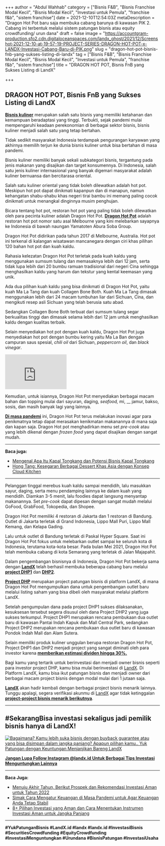 +++
author = "Abdul Wahhab"
category = ["Bisnis F&B", "Bisnis Franchise Modal Kecil", "Bisnis Modal Kecil", "Investasi untuk Pemula", "franchise f&b", "sistem franchise"]
date = 2021-12-10T12:54:03Z
metaDescription = "Dragon Hot Pot baru saja membuka cabang barunya di kawasan PIK 2. Cabang ini terbentuk melalui sistem patungan bisnis atau equity crowdfunding/ urun dana"
draft = false
image = "https://accountgram-production.sfo2.cdn.digitaloceanspaces.com/landx_ghost/2021/12/Screenshot-2021-12-10-at-19-57-19-PROJECT-SERIES-DRAGON-HOT-POT-x-LANDX-Investasi-Cabang-Baru-di-PIK.png"
slug = "dragon-hot-pot-bisnis-fnb-yang-sukses-listing-di-landx"
tag = ["Bisnis F&B", "Bisnis Franchise Modal Kecil", "Bisnis Modal Kecil", "Investasi untuk Pemula", "franchise f&b", "sistem franchise"]
title = "DRAGON HOT POT, Bisnis FnB yang Sukses Listing di LandX"

+++


## DRAGON HOT POT, Bisnis FnB yang Sukses Listing di LandX

**[Bisnis kuliner](https://landx.id/project/)** merupakan salah satu bisnis yang memiliki ketahanan dan kemampuan beradaptasi yang tinggi. Terbukti, sejak pandemi mulai mempengaruhi keadaan perekonomian di berbagai sektor bisnis, bisnis kuliner menjadi salah satu yang tetap bertahan.

Tidak sedikit masyarakat Indonesia terdampak pengurangan karyawan yang akhirnya memilih terjun ke dunia bisnis kuliner untuk bisa bertahan di masa pandemi.

Bisnis kuliner memiliki banyak sekali subkategori bisnis, tergantung pada jenis makanan yang disajikan dan target konsumennya. Di Indonesia, salah satu jenis kuliner internasional yang banyak digemari masyarakat adalah kuliner bernuansa dan bercitarasa oriental.

Salah satu kuliner oriental yang tidak boleh dilewatkan adalah hot pot. Meskipun hot pot dapat dinikmati kapanpun dan di manapun, namun kehangatan shabu-shabu khas negeri tirai bambu ini memang paling cocok dinikmati untuk menangkal dinginnya musim penghujan.

Bicara tentang hot pot, restoran hot pot yang paling tidak boleh dilewatkan oleh para pecinta kuliner adalah Dragon Hot Pot. **[Dragon Hot Pot](https://landx.id/project/)** adalah restoran hot pot nomor satu asal Melbourne yang kini melebarkan sayapnya ke Indonesia di bawah naungan Yamatoten Abura Soba Group.

Dragon Hot Pot didirikan pada tahun 2017 di Melbourne, Australia. Hot pot ini terkenal di kalangan wisatawan mancanegara dengan ciri khas pilihan 120 bahan hot pot dan kuah kaldu.

Rahasia kelezatan Dragon Hot Pot terletak pada kuah kaldu yang menggunakan sumsum tulang dan memasaknya lebih dari 12 jam, serta tidak lupa lebih dari 20 bumbu ramuan tradisional dari negeri Cina sehingga menghasilkan kaldu yang harum dan tekstur yang kental keemasan yang unik.

Ada dua pilihan kuah kaldu yang bisa dinikmati di Dragon Hot Pot, yaitu kuah Ma La Tang dan kuah Collagen Bone Both. Kuah Ma La Tang dimasak menggunakan lebih dari 24 macam tumbuhan liar dari Sichuan, Cina, dan mengikuti resep asli Sichuan yang telah berusia satu abad.

Sedangkan Collagen Bone Both terbuat dari sumsum tulang segar berkualitas tinggi dan dimasak selama lebih dari 12 jam untuk menghasilkan kaldu dengan kualitas terbaik.

Selain menyediakan hot pot dengan kuah kaldu, Dragon Hot Pot juga menyediakan hot pot dengan bumbu kering yaitu Ma La Ban dengan campuran saus spesial, _chili oil_ dari Sichuan, _peppercorn oil_, dan _black vinegar_.

<iframe width="200" height="113" src="https://www.youtube.com/embed/J2NZwZobSMA?feature=oembed" frameborder="0" allow="accelerometer; autoplay; clipboard-write; encrypted-media; gyroscope; picture-in-picture" allowfullscreen></iframe>

Kemudian, untuk isiannya, Dragon Hot Pot menyediakan berbagai macam bahan dan topping mulai dari sayuran, daging, _seafood,_ mi,  __ jamur, bakso, sosis, dan masih banyak lagi yang lainnya.

[**Di masa pandemi**](https://landx.id/blog/tag/bisnis-di-masa-pandemi/) ini, Dragon Hot Pot terus melakukan inovasi agar para penikmatnya tetap dapat merasakan kenikmatan makanannya di mana saja dan kapan saja.  Dragon Hot pot menghadirkan menu set _pre-cook_ atau yang lebih dikenal dengan _frozen food_ yang dapat disajikan dengan sangat mudah.

---

**Baca juga:**

* [Mengenal Apa Itu Kapal Tongkang dan Potensi Bisnis Kapal Tongkang](https://landx.id/blog/melihat-potensi-kapal-tongkang-batubara/)
* [Hong Tang: Kesegaran Berbagai Dessert Khas Asia dengan Konsep Cloud Kitchen](https://landx.id/blog/hong-tang-dengan-berbagai-menu-dessert-oriental-khas-taiwan-dan-hongkong/)

---

Pelanggan tinggal merebus kuah kaldu sampai mendidih, lalu masukkan sayur, daging, serta menu pendamping lainnya ke dalam kuah yang mendidih. Diamkan 3-5 menit, lalu foodies dapat langsung menyantap makanannya. Set _pre-cook_ dapat dipesan dengan sangat mudah melalui GoFood, GrabFood, Tokopedia, dan Shopee.

Dragon Hot Pot memiliki 4 restoran di Jakarta dan 1 restoran di Bandung. Outlet di Jakarta terletak di Grand Indonesia, Lippo Mall Puri, Lippo Mall Kemang, dan Kelapa Gading.

Lalu untuk outlet di Bandung terletak di Paskal Hyper Square. Saat ini Dragon Hot Pot fokus untuk melebarkan outlet sampai ke seluruh kota di Indonesia, terutama kota-kota besar. Pada bulan Mei 2021, Dragon Hot Pot telah membuka cabang di kota Semarang yang terletak di Jalan Majapahit.

Dalam pengembangan bisnisnya di Indonesia, Dragon Hot Pot bekerja sama dengan [**LandX**](https://landx.id/) telah berhasil membuka beberapa cabang baru melalui **[project DHP1](https://landx.id/project/)** dan **[DHP2](https://landx.id/project/)**.

[**Project DHP**](https://landx.id/) merupakan project patungan bisnis di platform LandX, di mana Dragon Hot Pot mengumpulkan dana untuk pengembangan outlet baru melalui listing saham yang bisa dibeli oleh masyarakat melalui platform LandX.

Setelah pengumpulan dana pada project DHP1 sukses dilaksanakan, kesuksesan tersebut segera disusul oleh dana Project DHP2 yang juga sukses terkumpul. Project DHP1 merupakan rencana pembukaan dua outlet baru di kawasan Pantai Indah Kapuk dan Mall Central Park, sedangkan Project DHP2 merupakan rencana pembukaan dua outlet baru di kawasan Pondok Indah Mall dan Alam Sutera.

Selain memiliki produk kuliner unggulan berupa restoran Dragon Hot Pot, Project DHP1 dan DHP2 menjadi project yang sangat diminati oleh para investor karena [**memberikan estimasi dividen hingga 30%.**](https://landx.id/project/)

Bagi kamu yang tertarik untuk berinvestasi dan menjadi owner bisnis seperti para investor project DHP, kamu bisa mulai berinvestasi di [LandX](https://landx.id/). Di Platform LandX, kamu bisa ikut patungan bisnis dan menjadi owner dari berbagai macam project bisnis dengan modal mulai dari 1 jutaan saja.

[**LandX**](https://landx.id/) akan hadir kembali dengan berbagai project bisnis menarik lainnya. Tunggu apalagi, segera verifikasi akunmu di [LandX](https://landx.id/) agar tidak ketinggalan [**project-project bisnis menarik berikutnya**](https://landx.id/project/).

***

## #SekarangBisa investasi sekaligus jadi pemilik bisnis hanya di LandX!

[![Bagaimana? Kamu lebih suka bisnis dengan buyback guarantee atau yang bisa disimpan dalam jangka panjang? Apapun pilihan kamu.. Yuk Patungan  dengan Keuntungan Menjanjikan Bareng LandX](https://accountgram-production.sfo2.cdn.digitaloceanspaces.com/landx_ghost/2021/10/Equity-Crowdfunding-di-Indonesia-1--3.png)](http://landx.id/project/)

[**Jangan Lupa Follow Instagram @landx.id Untuk Berbagai Tips Investasi Menguntungkan Lainnya**](https://www.instagram.com/landx.id/?utm_medium=copy_link)

---

**Baca Juga:**

* [Menuju Akhir Tahun, Berikut Prospek dan Rekomendasi Investasi Aman untuk Tahun 2022](https://landx.id/blog/rekomendasi-investasi-di-tahun-2022/)
* [Simak Cara Mengatur Keuangan di Masa Pandemi untuk Agar Keuangan Anda Tetap Stabil](https://landx.id/blog/simak-cara-mengatur-keuangan-di-masa-pandemi-untuk-agar-keuangan-anda-tetap-stabil/)
* [8+ Pilihan Investasi yang Aman dan Cara Menentukan Instrumen Investasi Aman untuk Jangka Panjang](https://landx.id/blog/cara-menentukan-intrumen-investasi-yang-aman-untuk-pemula/)

---

**#YukPatunganBisnis    #LandX.id    #landx         #landx.id     #InvestasiBisnis  #SecuritiesCrowdfunding   #EquityCrowdfunding     #InvestasiMenguntungkan     #Urundana    #BisnisPatungan     #InvestasiUsaha**

